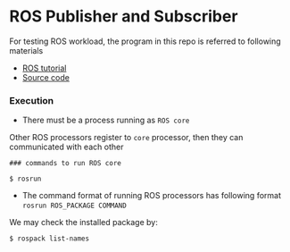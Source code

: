 # ROS Publisher and Subscriber

For testing ROS workload, the program in this repo is referred to following materials
- [ROS tutorial](http://wiki.ros.org/ROS/Tutorials/WritingPublisherSubscriber%28c%2B%2B%29)
- [Source code](https://github.com/ros/ros_tutorials)

### Execution

- There must be a process running as `ROS core`

Other ROS processors register to `core` processor, then they can communicated with each other

```
### commands to run ROS core

$ rosrun

```

- The command format of running ROS processors has following format `rosrun ROS_PACKAGE COMMAND`

We may check the installed package by:

```
$ rospack list-names 
```

